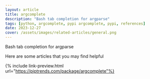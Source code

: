 ```yaml
---
layout: article
title: argcomplete
description: "Bash tab completion for argparse"
tags: [python, argcomplete, pypi argcomplete, pypi, references]
date: 2023-12-27
cover: /assets/images/related-articles/general.png
---
```


Bash tab completion for argparse

Here are some articles that you may find helpful

{% include link-preview.html url="https://piptrends.com/package/argcomplete"%}
